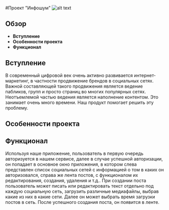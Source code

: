 #Проект "Инфошум"
![alt text](https://github.com/MEgorov/InfoNoyse/blob/master/logo.png)

## Обзор
* **Вступление**
* **Особенности проекта**
* **Функционал**

## Вступление

В современный цифровой век очень активно развивается интернет-маркетинг, в частности продвижение брендов в социальных сетях. Важной составляющей такого продвижения является ведение пабликов, групп и просто страниц во многих популярных сетях. Неотъемлемой частью ведения является наполнение контентом. Это занимает очень много времени. Наш продукт помогает решить эту проблему. 

## Особенности проекта



## Функционал

Используя наше приложение, пользователь в первую очередь авторизуется в нашем сервисе, далее в случае успешной авторизации, он попадает в основное окно приложения, в котором слева представлен список социальных сетей с информацией о том в каких он авторизовался, справа же лента постов, с функционалом их редактирования, создания, удаления и т.д.. При создании поста пользователь может писать или редактировать текст отдельно под каждую социальную сеть, загрузить различные медиафайлы, выбрав какие из них в какие сети. Далее он может выбрать время загрузки постов в сеть. После успешного создания поста, он появится в ленте.
